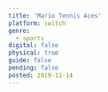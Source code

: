 ```yaml
---
title: 'Mario Tennis Aces'
platform: switch
genre:
  - sports
digital: false
physical: true
guide: false
pending: false
posted: 2019-11-14
---
```

